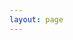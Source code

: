 ```yaml
---
layout: page
---
```


<script setup>
import { screenshotsConfig } from '../../config/screenshots.js'
</script>

<HeroWithPhoneEn 
  name="Lifelog Note"
  text="Record your life with text, images, videos, and audio"
  tagline="Capture every beautiful moment of your life"
  downloadLink="/en/download"
  learnMoreLink="/en/"
/>

<FeatureGalleryEn :screenshots="screenshotsConfig.en" />